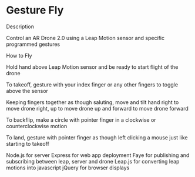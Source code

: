 # Gesture Fly
Description

Control an AR Drone 2.0 using a Leap Motion sensor and specific programmed gestures


How to Fly

Hold hand above Leap Motion sensor and be ready to start flight of the drone


To takeoff, gesture with your index finger or any other fingers to toggle above the sensor

Keeping fingers together as though saluting, move and tilt hand right to move drone right, up to move drone up and forward to move drone forward


To backflip, make a circle with pointer finger in a clockwise or counterclockwise motion


To land, gesture with pointer finger as though left clicking a mouse just like starting to takeoff



Node.js for server Express for web app deployment Faye for publishing and subscribing between leap, server and drone Leap.js for converting leap motions into javascript jQuery for browser displays
